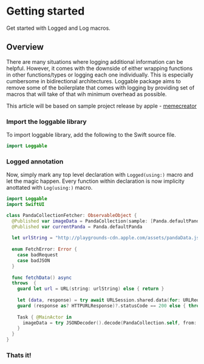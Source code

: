 # Getting started

Get started with Logged and Log macros.

## Overview 

There are many situations where logging additional information can be helpful. However, it comes with the downside of either wrapping functions in other functions/types or logging each one individually. This is especially cumbersome in bidirectional architectures. Loggable package aims to remove some of the boilerplate that comes with logging by providing set of macros that will take of that wih minimum overhead as possible.

This article will be based on sample project release by apple - [memecreator](https://developer.apple.com/tutorials/sample-apps/memecreator)

### Import the loggable library

To import loggable library, add the following to the Swift source file.
```swift
import Loggable
```

### Logged annotation

Now, simply mark any top level declaration with ``Logged(using:)`` macro and let the magic happen. 
Every function within declaration is now implicity anottated with ``Log(using:)`` macro. 
```swift
import Loggable
import SwiftUI

class PandaCollectionFetcher: ObservableObject {
  @Published var imageData = PandaCollection(sample: [Panda.defaultPanda])
  @Published var currentPanda = Panda.defaultPanda
  
  let urlString = "http://playgrounds-cdn.apple.com/assets/pandaData.json"
  
  enum FetchError: Error {
    case badRequest
    case badJSON
  }
  
  func fetchData() async
  throws  {
    guard let url = URL(string: urlString) else { return }
    
    let (data, response) = try await URLSession.shared.data(for: URLRequest(url: url))
    guard (response as? HTTPURLResponse)?.statusCode == 200 else { throw FetchError.badRequest }
    
    Task { @MainActor in
      imageData = try JSONDecoder().decode(PandaCollection.self, from: data)
    }
  }
}
```

### Thats it!

